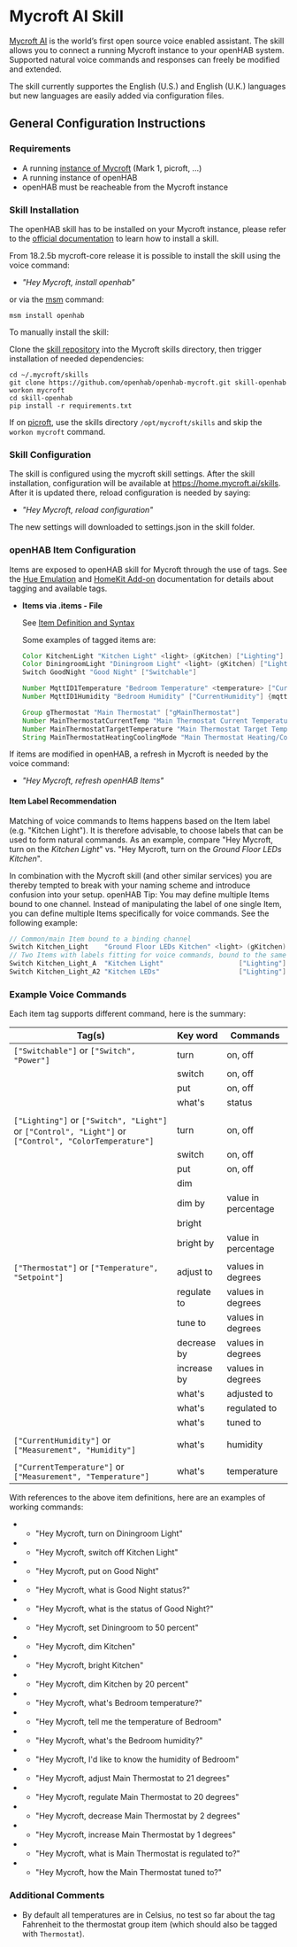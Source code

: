 # Mycroft AI Skill

[Mycroft AI](https://mycroft.ai/) is the world’s first open source voice enabled assistant.
The skill allows you to connect a running Mycroft instance to your openHAB system.
Supported natural voice commands and responses can freely be modified and extended.

The skill currently supportes the English (U.S.) and English (U.K.) languages but new languages are easily added via configuration files.

## General Configuration Instructions

### Requirements

- A running [instance of Mycroft](https://mycroft.ai/get-mycroft/) (Mark 1, picroft, ...)
- A running instance of openHAB
- openHAB must be reacheable from the Mycroft instance

### Skill Installation

The openHAB skill has to be installed on your Mycroft instance, please refer to the [official documentation](https://mycroft.ai/documentation/msm/) to learn how to install a skill. 

From 18.2.5b mycroft-core release it is possible to install the skill using the voice command:
- *"Hey Mycroft, install openhab"*

or via the [msm](https://mycroft.ai/documentation/msm/) command:
```shell
msm install openhab
```

To manually install the skill:

Clone the [skill repository](https://github.com/openhab/openhab-mycroft.git) into the Mycroft skills directory,
then trigger installation of needed dependencies:

```shell
cd ~/.mycroft/skills
git clone https://github.com/openhab/openhab-mycroft.git skill-openhab
workon mycroft
cd skill-openhab
pip install -r requirements.txt
```

If on [picroft](https://mycroft.ai/documentation/picroft/), use the skills directory `/opt/mycroft/skills` and skip the `workon mycroft` command.

### Skill Configuration

The skill is configured using the mycroft skill settings. After the skill installation, configuration will be available at https://home.mycroft.ai/skills. After it is updated there, reload configuration is needed by saying:

- *"Hey Mycroft, reload configuration"* 

The new settings will downloaded to settings.json in the skill folder.

### openHAB Item Configuration

Items are exposed to openHAB skill for Mycroft through the use of tags.
See the [Hue Emulation](https://www.openhab.org/addons/integrations/hueemulation/) and [HomeKit Add-on](https://www.openhab.org/addons/integrations/homekit/) documentation for details about tagging and available tags.

* **Items via .items - File**

  See [Item Definition and Syntax](https://www.openhab.org/docs/configuration/items.html#item-definition-and-syntax)
     
  Some examples of tagged items are:
  
  ```java
  Color KitchenLight "Kitchen Light" <light> (gKitchen) ["Lighting"] {channel="hue:0200:1:bloom1:color"}
  Color DiningroomLight "Diningroom Light" <light> (gKitchen) ["Lighting"] {channel="hue:0200:1:bloom1:color"}
  Switch GoodNight "Good Night"	["Switchable"]	

  Number MqttID1Temperature "Bedroom Temperature" <temperature> ["CurrentTemperature"] {mqtt="<[mosquitto:mysensors/SI/1/1/1/0/0:state:default]"}
  Number MqttID1Humidity "Bedroom Humidity" ["CurrentHumidity"] {mqtt="<[mosquitto:mysensors/SI/1/0/1/0/1:state:default]"}

  Group gThermostat "Main Thermostat" ["gMainThermostat"]
  Number MainThermostatCurrentTemp "Main Thermostat Current Temperature" (gMainThermostat) ["CurrentTemperature"]
  Number MainThermostatTargetTemperature "Main Thermostat Target Temperature" (gMainThermostat) ["TargetTemperature"]
  String MainThermostatHeatingCoolingMode "Main Thermostat Heating/Cooling Mode" (gMainThermostat) ["homekit:HeatingCoolingMode"]
  ```
 
If items are modified in openHAB, a refresh in Mycroft is needed by the voice command:

- *"Hey Mycroft, refresh openHAB Items"*

#### Item Label Recommendation

Matching of voice commands to Items happens based on the Item label (e.g. "Kitchen Light").
It is therefore advisable, to choose labels that can be used to form natural commands.
As an example, compare "Hey Mycroft, turn on the *Kitchen Light*" vs. "Hey Mycroft, turn on the *Ground Floor LEDs Kitchen*".

In combination with the Mycroft skill (and other similar services) you are thereby tempted to break with your naming scheme and introduce confusion into your setup.
openHAB Tip: You may define multiple Items bound to one channel.
Instead of manipulating the label of one single Item, you can define multiple Items specifically for voice commands.
See the following example:

```java
// Common/main Item bound to a binding channel
Switch Kitchen_Light    "Ground Floor LEDs Kitchen" <light> (gKitchen) {channel="..."}
// Two Items with labels fitting for voice commands, bound to the same binding channel
Switch Kitchen_Light_A  "Kitchen Light"                   ["Lighting"] {channel="..."}
Switch Kitchen_Light_A2 "Kitchen LEDs"                    ["Lighting"] {channel="..."}
```

### Example Voice Commands

Each item tag supports different command, here is the summary:

| Tag(s)                                                                                                 | Key word    | Commands            |
|--------------------------------------------------------------------------------------------------------|-------------|---------------------|
| `["Switchable"]` or `["Switch", "Power"]`                                                              | turn        | on, off             |
|                                                                                                        | switch      | on, off             |
|                                                                                                        | put         | on, off             |
|                                                                                                        | what's      | status              |
|                                                                                                        |             |                     |
| `["Lighting"]` or `["Switch", "Light"]` or `["Control", "Light"]` or `["Control", "ColorTemperature"]` | turn        | on, off             |
|                                                                                                        | switch      | on, off             |
|                                                                                                        | put         | on, off             |
|                                                                                                        | dim         |                     |
|                                                                                                        | dim by      | value in percentage |
|                                                                                                        | bright      |                     |
|                                                                                                        | bright by   | value in percentage |
|                                                                                                        |             |                     |
| `["Thermostat"]` or `["Temperature", "Setpoint"]`                                                      | adjust to   | values in degrees   |
|                                                                                                        | regulate to | values in degrees   |
|                                                                                                        | tune to     | values in degrees   |
|                                                                                                        | decrease by | values in degrees   |
|                                                                                                        | increase by | values in degrees   |
|                                                                                                        | what's      | adjusted to         |
|                                                                                                        | what's      | regulated to        |
|                                                                                                        | what's      | tuned to            |
|                                                                                                        |             |                     |
| `["CurrentHumidity"]` or `["Measurement", "Humidity"]`                                                 | what's      | humidity            |
|                                                                                                        |             |                     |
| `["CurrentTemperature"]` or `["Measurement", "Temperature"]`                                           | what's      | temperature         |


With references to the above item definitions, here are an examples of working commands:

- * "Hey Mycroft, turn on Diningroom Light"
- * "Hey Mycroft, switch off Kitchen Light"
- * "Hey Mycroft, put on Good Night"
- * "Hey Mycroft, what is Good Night status?"
- * "Hey Mycroft, what is the status of Good Night?"
- * "Hey Mycroft, set Diningroom to 50 percent"
- * "Hey Mycroft, dim Kitchen"
- * "Hey Mycroft, bright Kitchen"
- * "Hey Mycroft, dim Kitchen by 20 percent"
- * "Hey Mycroft, what's Bedroom temperature?"
- * "Hey Mycroft, tell me the temperature of Bedroom"
- * "Hey Mycroft, what's the Bedroom humidity?"
- * "Hey Mycroft, I'd like to know the humidity of Bedroom"
- * "Hey Mycroft, adjust Main Thermostat to 21 degrees"
- * "Hey Mycroft, regulate Main Thermostat to 20 degrees"
- * "Hey Mycroft, decrease Main Thermostat by 2 degrees"
- * "Hey Mycroft, increase Main Thermostat by 1 degrees"
- * "Hey Mycroft, what is Main Thermostat is regulated to?"
- * "Hey Mycroft, how the Main Thermostat tuned to?"

### Additional Comments

* By default all temperatures are in Celsius, no test so far about the tag Fahrenheit to the thermostat group item (which should also be tagged with `Thermostat`).
